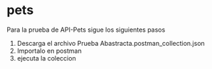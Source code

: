 # pets
Para la prueba de API-Pets sigue los siguientes pasos
1. Descarga el archivo Prueba Abastracta.postman_collection.json 
2. Importalo en postman
3. ejecuta la coleccion

